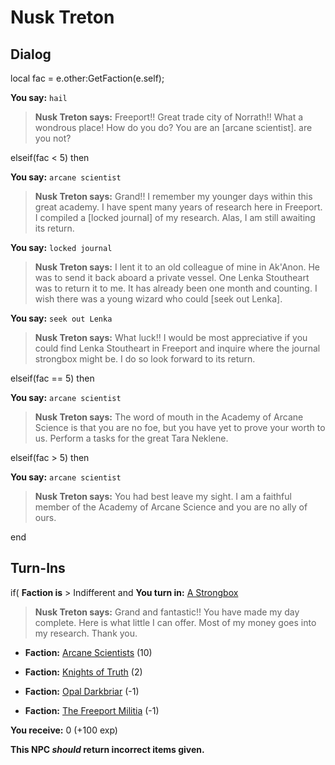 # Nusk Treton
## Dialog

local fac = e.other:GetFaction(e.self);



**You say:** `hail`



>**Nusk Treton says:** Freeport!!  Great trade city of Norrath!!  What a wondrous place!  How do you do?  You are an [arcane scientist]. are you not?

elseif(fac < 5) then


**You say:** `arcane scientist`




>**Nusk Treton says:** Grand!! I remember my younger days within this great academy. I have spent many years of research here in Freeport. I compiled a [locked journal] of my research. Alas, I am still awaiting its return.


**You say:** `locked journal`




>**Nusk Treton says:** I lent it to an old colleague of mine in Ak'Anon. He was to send it back aboard a private vessel. One Lenka Stoutheart was to return it to me. It has already been one month and counting. I wish there was a young wizard who could [seek out Lenka].


**You say:** `seek out Lenka`




>**Nusk Treton says:** What luck!! I would be most appreciative if you could find Lenka Stoutheart in Freeport and inquire where the journal strongbox might be. I do so look forward to its return.


elseif(fac == 5) then


**You say:** `arcane scientist`




>**Nusk Treton says:** The word of mouth in the Academy of Arcane Science is that you are no foe, but you have yet to prove your worth to us.  Perform a tasks for the great Tara Neklene.


elseif(fac > 5) then


**You say:** `arcane scientist`




>**Nusk Treton says:** You had best leave my sight.  I am a faithful member of the Academy of Arcane Science and you are no ally of ours.

end

## Turn-Ins




if( **Faction is** > Indifferent and  **You turn in:** [A Strongbox](/item/13860)


>**Nusk Treton says:** Grand and fantastic!! You have made my day complete. Here is what little I can offer. Most of my money goes into my research. Thank you.


* __Faction:__ [Arcane Scientists](/faction/220) (10)


* __Faction:__ [Knights of Truth](/faction/281) (2)


* __Faction:__ [Opal Darkbriar](/faction/296) (-1)


* __Faction:__ [The Freeport Militia](/faction/330) (-1)


 **You receive:** 0 (+100 exp)

**This NPC *should* return incorrect items given.**



